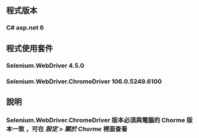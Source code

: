 ## 程式版本

### C# asp.net 6

## 程式使用套件

### Selenium.WebDriver 4.5.0

### Selenium.WebDriver.ChromeDriver 106.0.5249.6100

## 說明
### Selenium.WebDriver.ChromeDriver 版本必須與電腦的 Chorme 版本一致 ，可在 *設定  > 關於  Chorme* 裡面查看
